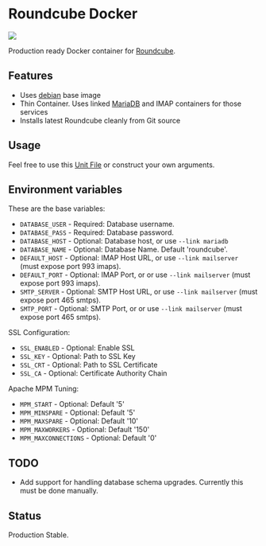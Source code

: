 # Roundcube Docker

[![](https://badge.imagelayers.io/macropin/roundcube:latest.svg)](https://imagelayers.io/?images=macropin/roundcube:latest)

Production ready Docker container for [Roundcube](https://github.com/roundcube/roundcubemail).

## Features

- Uses [debian](https://registry.hub.docker.com/_/debian/) base image
- Thin Container. Uses linked [MariaDB](https://registry.hub.docker.com/_/mariadb/) and IMAP containers for those services
- Installs latest Roundcube cleanly from Git source

## Usage

Feel free to use this [Unit File](https://github.com/macropin/docker-units/blob/master/roundcube.service) or construct your own arguments.

## Environment variables

These are the base variables:

- `DATABASE_USER` - Required: Database username.
- `DATABASE_PASS` - Required: Database password.
- `DATABASE_HOST` - Optional: Database host, or use `--link mariadb`
- `DATABASE_NAME` - Optional: Database Name. Default 'roundcube'.
- `DEFAULT_HOST` - Optional: IMAP Host URL, or use `--link mailserver` (must expose port 993 imaps).
- `DEFAULT_PORT` - Optional: IMAP Port, or or use `--link mailserver` (must expose port 993 imaps).
- `SMTP_SERVER` - Optional: SMTP Host URL, or use `--link mailserver` (must expose port 465 smtps).
- `SMTP_PORT` - Optional: SMTP Port, or or use `--link mailserver` (must expose port 465 smtps).

SSL Configuration:

- `SSL_ENABLED` - Optional: Enable SSL
- `SSL_KEY` - Optional: Path to SSL Key
- `SSL_CRT` - Optional: Path to SSL Certificate
- `SSL_CA` - Optional: Certificate Authority Chain

Apache MPM Tuning:

- `MPM_START` - Optional: Default '5'
- `MPM_MINSPARE` - Optional: Default '5'
- `MPM_MAXSPARE` - Optional: Default '10'
- `MPM_MAXWORKERS` - Optional: Default '150'
- `MPM_MAXCONNECTIONS` - Optional: Default '0'

## TODO

- Add support for handling database schema upgrades. Currently this must be done manually.

## Status

Production Stable.
